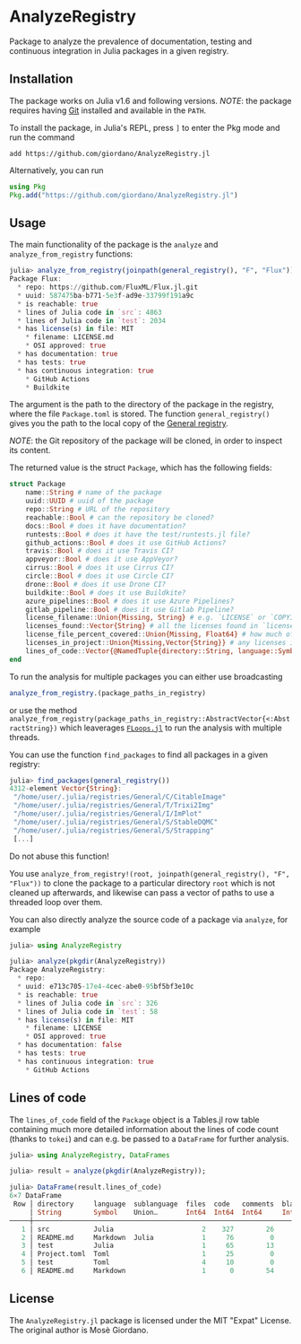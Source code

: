 # AnalyzeRegistry

Package to analyze the prevalence of documentation, testing and continuous
integration in Julia packages in a given registry.

## Installation

The package works on Julia v1.6 and following versions.  *NOTE*: the package
requires having [Git](https://git-scm.com/) installed and available in the
`PATH`.

To install the package, in Julia's REPL, press `]` to enter the Pkg mode and run
the command

```
add https://github.com/giordano/AnalyzeRegistry.jl
```

Alternatively, you can run

```julia
using Pkg
Pkg.add("https://github.com/giordano/AnalyzeRegistry.jl")
```

## Usage

The main functionality of the package is the `analyze` and `analyze_from_registry` functions:

```julia
julia> analyze_from_registry(joinpath(general_registry(), "F", "Flux"))
Package Flux:
  * repo: https://github.com/FluxML/Flux.jl.git
  * uuid: 587475ba-b771-5e3f-ad9e-33799f191a9c
  * is reachable: true
  * lines of Julia code in `src`: 4863
  * lines of Julia code in `test`: 2034
  * has license(s) in file: MIT
    * filename: LICENSE.md
    * OSI approved: true
  * has documentation: true
  * has tests: true
  * has continuous integration: true
    * GitHub Actions
    * Buildkite

```

The argument is the path to the directory of the package in the registry, where
the file `Package.toml` is stored.  The function `general_registry()` gives you
the path to the local copy of the [General
registry](https://github.com/JuliaRegistries/General).

*NOTE*: the Git repository of the package will be cloned, in order to inspect
its content.

The returned value is the struct `Package`, which has the following fields:
```julia
struct Package
    name::String # name of the package
    uuid::UUID # uuid of the package
    repo::String # URL of the repository
    reachable::Bool # can the repository be cloned?
    docs::Bool # does it have documentation?
    runtests::Bool # does it have the test/runtests.jl file?
    github_actions::Bool # does it use GitHub Actions?
    travis::Bool # does it use Travis CI?
    appveyor::Bool # does it use AppVeyor?
    cirrus::Bool # does it use Cirrus CI?
    circle::Bool # does it use Circle CI?
    drone::Bool # does it use Drone CI?
    buildkite::Bool # does it use Buildkite?
    azure_pipelines::Bool # does it use Azure Pipelines?
    gitlab_pipeline::Bool # does it use Gitlab Pipeline?
    license_filename::Union{Missing, String} # e.g. `LICENSE` or `COPYING`
    licenses_found::Vector{String} # all the licenses found in `license_filename`
    license_file_percent_covered::Union{Missing, Float64} # how much of the license file is covered by the licenses found
    licenses_in_project::Union{Missing,Vector{String}} # any licenses in the `license` key of the Project.toml
    lines_of_code::Vector{@NamedTuple{directory::String, language::Symbol, sublanguage::Union{Nothing, Symbol}, files::Int, code::Int, comments::Int, blanks::Int}} # table of lines of code
end
```

To run the analysis for multiple packages you can either use broadcasting
```julia
analyze_from_registry.(package_paths_in_registry)
```
or use the method `analyze_from_registry(package_paths_in_registry::AbstractVector{<:AbstractString})` which
leaverages [`FLoops.jl`](https://github.com/JuliaFolds/FLoops.jl) to run the
analysis with multiple threads.

You can use the function `find_packages` to find all packages in a given
registry:
```julia
julia> find_packages(general_registry())
4312-element Vector{String}:
 "/home/user/.julia/registries/General/C/CitableImage"
 "/home/user/.julia/registries/General/T/Trixi2Img"
 "/home/user/.julia/registries/General/I/ImPlot"
 "/home/user/.julia/registries/General/S/StableDQMC"
 "/home/user/.julia/registries/General/S/Strapping"
 [...]
```
Do not abuse this function!

You use `analyze_from_registry!(root, joinpath(general_registry(), "F", "Flux"))` to clone
the package to a particular directory `root` which is not cleaned up afterwards, and likewise
can pass a vector of paths to use a threaded loop over them.

You can also directly analyze the source code of a package via `analyze`, for example

```julia
julia> using AnalyzeRegistry

julia> analyze(pkgdir(AnalyzeRegistry))
Package AnalyzeRegistry:
  * repo: 
  * uuid: e713c705-17e4-4cec-abe0-95bf5bf3e10c
  * is reachable: true
  * lines of Julia code in `src`: 326
  * lines of Julia code in `test`: 58
  * has license(s) in file: MIT
    * filename: LICENSE
    * OSI approved: true
  * has documentation: false
  * has tests: true
  * has continuous integration: true
    * GitHub Actions
```

## Lines of code

The `lines_of_code` field of the `Package` object is a Tables.jl row table
containing much more detailed information about the lines of code count
(thanks to `tokei`) and can e.g. be passed to a `DataFrame` for further analysis.

```julia
julia> using AnalyzeRegistry, DataFrames

julia> result = analyze(pkgdir(AnalyzeRegistry));

julia> DataFrame(result.lines_of_code)
6×7 DataFrame
 Row │ directory     language  sublanguage  files  code   comments  blanks 
     │ String        Symbol    Union…       Int64  Int64  Int64     Int64  
─────┼─────────────────────────────────────────────────────────────────────
   1 │ src           Julia                      2    327        26      25
   2 │ README.md     Markdown  Julia            1     76         0       3
   3 │ test          Julia                      1     65        13      11
   4 │ Project.toml  Toml                       1     25         0       4
   5 │ test          Toml                       4     10         0       0
   6 │ README.md     Markdown                   1      0        54      23
```

## License

The `AnalyzeRegistry.jl` package is licensed under the MIT "Expat" License.  The
original author is Mosè Giordano.
